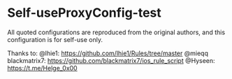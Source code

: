 # Self-useProxyConfig-test
All quoted configurations are reproduced from the original authors, and this configuration is for self-use only.

Thanks to:
@lhie1: https://github.com/lhie1/Rules/tree/master
@mieqq
blackmatrix7: https://github.com/blackmatrix7/ios_rule_script
@Hyseen: https://t.me/Helge_0x00
